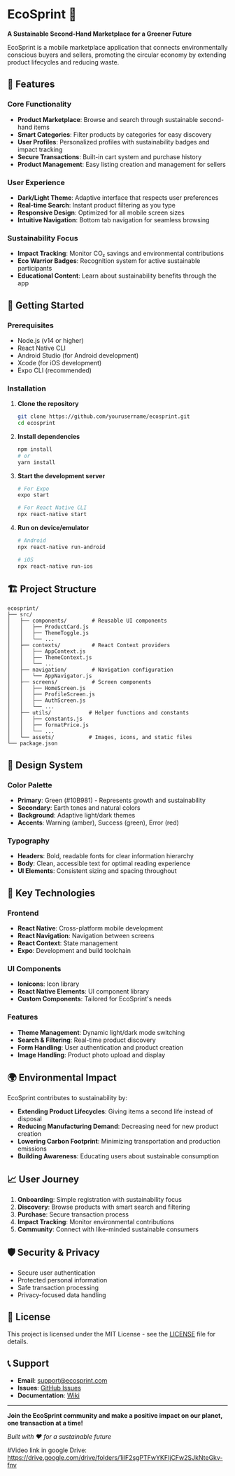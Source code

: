 # EcoSprint 🌱

**A Sustainable Second-Hand Marketplace for a Greener Future**

EcoSprint is a mobile marketplace application that connects environmentally conscious buyers and sellers, promoting the circular economy by extending product lifecycles and reducing waste.

## 📱 Features

### Core Functionality
- **Product Marketplace**: Browse and search through sustainable second-hand items
- **Smart Categories**: Filter products by categories for easy discovery
- **User Profiles**: Personalized profiles with sustainability badges and impact tracking
- **Secure Transactions**: Built-in cart system and purchase history
- **Product Management**: Easy listing creation and management for sellers

### User Experience
- **Dark/Light Theme**: Adaptive interface that respects user preferences
- **Real-time Search**: Instant product filtering as you type
- **Responsive Design**: Optimized for all mobile screen sizes
- **Intuitive Navigation**: Bottom tab navigation for seamless browsing

### Sustainability Focus
- **Impact Tracking**: Monitor CO₂ savings and environmental contributions
- **Eco Warrior Badges**: Recognition system for active sustainable participants
- **Educational Content**: Learn about sustainability benefits through the app

## 🚀 Getting Started

### Prerequisites
- Node.js (v14 or higher)
- React Native CLI
- Android Studio (for Android development)
- Xcode (for iOS development)
- Expo CLI (recommended)

### Installation

1. **Clone the repository**
   ```bash
   git clone https://github.com/yourusername/ecosprint.git
   cd ecosprint
   ```

2. **Install dependencies**
   ```bash
   npm install
   # or
   yarn install
   ```

3. **Start the development server**
   ```bash
   # For Expo
   expo start
   
   # For React Native CLI
   npx react-native start
   ```

4. **Run on device/emulator**
   ```bash
   # Android
   npx react-native run-android
   
   # iOS
   npx react-native run-ios
   ```

## 🏗️ Project Structure

```
ecosprint/
├── src/
│   ├── components/        # Reusable UI components
│   │   ├── ProductCard.js
│   │   ├── ThemeToggle.js
│   │   └── ...
│   ├── contexts/          # React Context providers
│   │   ├── AppContext.js
│   │   ├── ThemeContext.js
│   │   └── ...
│   ├── navigation/        # Navigation configuration
│   │   └── AppNavigator.js
│   ├── screens/           # Screen components
│   │   ├── HomeScreen.js
│   │   ├── ProfileScreen.js
│   │   ├── AuthScreen.js
│   │   └── ...
│   ├── utils/            # Helper functions and constants
│   │   ├── constants.js
│   │   ├── formatPrice.js
│   │   └── ...
│   └── assets/           # Images, icons, and static files
└── package.json
```

## 🎨 Design System

### Color Palette
- **Primary**: Green (#10B981) - Represents growth and sustainability
- **Secondary**: Earth tones and natural colors
- **Background**: Adaptive light/dark themes
- **Accents**: Warning (amber), Success (green), Error (red)

### Typography
- **Headers**: Bold, readable fonts for clear information hierarchy
- **Body**: Clean, accessible text for optimal reading experience
- **UI Elements**: Consistent sizing and spacing throughout

## 🔧 Key Technologies

### Frontend
- **React Native**: Cross-platform mobile development
- **React Navigation**: Navigation between screens
- **React Context**: State management
- **Expo**: Development and build toolchain

### UI Components
- **Ionicons**: Icon library
- **React Native Elements**: UI component library
- **Custom Components**: Tailored for EcoSprint's needs

### Features
- **Theme Management**: Dynamic light/dark mode switching
- **Search & Filtering**: Real-time product discovery
- **Form Handling**: User authentication and product creation
- **Image Handling**: Product photo upload and display

## 🌍 Environmental Impact

EcoSprint contributes to sustainability by:

- **Extending Product Lifecycles**: Giving items a second life instead of disposal
- **Reducing Manufacturing Demand**: Decreasing need for new product creation
- **Lowering Carbon Footprint**: Minimizing transportation and production emissions
- **Building Awareness**: Educating users about sustainable consumption

## 📈 User Journey

1. **Onboarding**: Simple registration with sustainability focus
2. **Discovery**: Browse products with smart search and filtering
3. **Purchase**: Secure transaction process
4. **Impact Tracking**: Monitor environmental contributions
5. **Community**: Connect with like-minded sustainable consumers

## 🛡️ Security & Privacy

- Secure user authentication
- Protected personal information
- Safe transaction processing
- Privacy-focused data handling

## 📄 License

This project is licensed under the MIT License - see the [LICENSE](LICENSE) file for details.

## 📞 Support

- **Email**: support@ecosprint.com
- **Issues**: [GitHub Issues](https://github.com/yourusername/ecosprint/issues)
- **Documentation**: [Wiki](https://github.com/yourusername/ecosprint/wiki)

---

**Join the EcoSprint community and make a positive impact on our planet, one transaction at a time!**

*Built with ❤️ for a sustainable future*

#Video link in google Drive:
https://drive.google.com/drive/folders/1ilF2sgPTFwYKFIjCFw2SJkNteGkv-fnv

